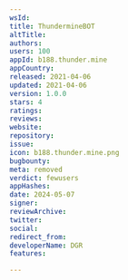 ```yaml
---
wsId: 
title: ThundermineBOT
altTitle: 
authors: 
users: 100
appId: b188.thunder.mine
appCountry: 
released: 2021-04-06
updated: 2021-04-06
version: 1.0.0
stars: 4
ratings: 
reviews: 
website: 
repository: 
issue: 
icon: b188.thunder.mine.png
bugbounty: 
meta: removed
verdict: fewusers
appHashes: 
date: 2024-05-07
signer: 
reviewArchive: 
twitter: 
social: 
redirect_from: 
developerName: DGR
features: 

---
```


